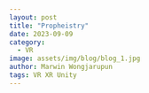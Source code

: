```yaml
---
layout: post
title: "Propheistry"
date: 2023-09-09
category:
  - VR
image: assets/img/blog/blog_1.jpg
author: Marwin Wongjarupun
tags: VR XR Unity
---
```

[^posts]: Footnote test.
